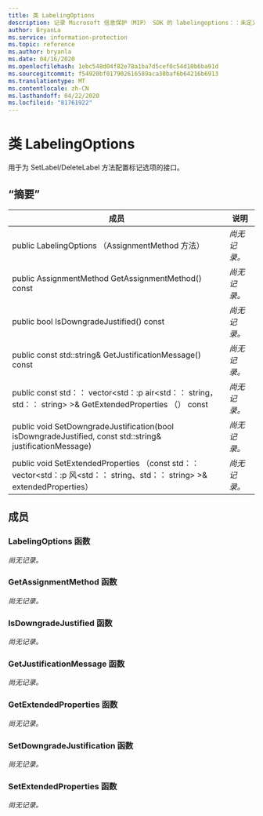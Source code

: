 ```yaml
---
title: 类 LabelingOptions
description: 记录 Microsoft 信息保护（MIP） SDK 的 labelingoptions：：未定义的类。
author: BryanLa
ms.service: information-protection
ms.topic: reference
ms.author: bryanla
ms.date: 04/16/2020
ms.openlocfilehash: 1ebc548d04f82e78a1ba7d5cef0c54d10b6ba91d
ms.sourcegitcommit: f54920bf017902616589aca30baf6b64216b6913
ms.translationtype: MT
ms.contentlocale: zh-CN
ms.lasthandoff: 04/22/2020
ms.locfileid: "81761922"
---
```

# <a name="class-labelingoptions"></a>类 LabelingOptions 
用于为 SetLabel/DeleteLabel 方法配置标记选项的接口。
  
## <a name="summary"></a>“摘要”
 成员                        | 说明                                
--------------------------------|---------------------------------------------
public LabelingOptions （AssignmentMethod 方法）  | _尚无记录。_
public AssignmentMethod GetAssignmentMethod() const  | _尚无记录。_
public bool IsDowngradeJustified() const  | _尚无记录。_
public const std::string& GetJustificationMessage() const  | _尚无记录。_
public const std：： vector\<std：:p air\<std：： string，std：： string\> \>& GetExtendedProperties （） const  | _尚无记录。_
public void SetDowngradeJustification(bool isDowngradeJustified, const std::string& justificationMessage)  | _尚无记录。_
public void SetExtendedProperties （const std：： vector\<std：:p 风\<std：： string、std：： string\> \>& extendedProperties）  | _尚无记录。_
  
## <a name="members"></a>成员
  
### <a name="labelingoptions-function"></a>LabelingOptions 函数
_尚无记录。_

  
### <a name="getassignmentmethod-function"></a>GetAssignmentMethod 函数
_尚无记录。_

  
### <a name="isdowngradejustified-function"></a>IsDowngradeJustified 函数
_尚无记录。_

  
### <a name="getjustificationmessage-function"></a>GetJustificationMessage 函数
_尚无记录。_

  
### <a name="getextendedproperties-function"></a>GetExtendedProperties 函数
_尚无记录。_

  
### <a name="setdowngradejustification-function"></a>SetDowngradeJustification 函数
_尚无记录。_

  
### <a name="setextendedproperties-function"></a>SetExtendedProperties 函数
_尚无记录。_
